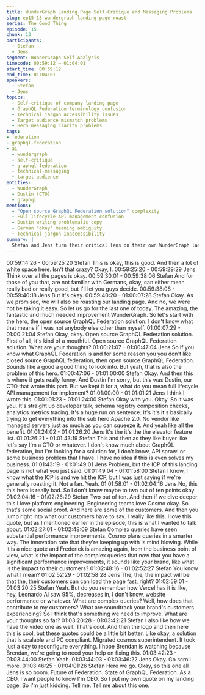 ```yaml
---
title: WunderGraph Landing Page Self-Critique and Messaging Problems
slug: ep15-13-wundergraph-landing-page-roast
series: The Good Thing
episode: 15
chunk: 13
participants:
  - Stefan
  - Jens
segment: WunderGraph Self-Analysis
timecode: 00:59:12 – 01:04:01
start_time: 00:59:12
end_time: 01:04:01
speakers:
  - Stefan
  - Jens
topics:
  - Self-critique of company landing page
  - GraphQL Federation terminology confusion
  - Technical jargon accessibility issues
  - Target audience mismatch problems
  - Hero messaging clarity problems
tags:
- federation
- graphql-federation
- ai
  - wundergraph
  - self-critique
  - graphql-federation
  - technical-messaging
  - target-audience
entities:
  - WunderGraph
  - Dustin (CTO)
  - graphql
mentions:
  - "Open source GraphQL Federation solution" complexity
  - Full lifecycle API management confusion
  - Dustin writing problematic copy
  - German "okay" meaning ambiguity
  - Technical jargon inaccessibility
summary: |
  Stefan and Jens turn their critical lens on their own WunderGraph landing page, acknowledging major messaging problems. They critique their hero text "open source GraphQL Federation solution" as too technical and meaningless to non-experts, and discuss how their technical jargon makes the product inaccessible to potential users who don't already understand GraphQL Federation.
---
```


00:59:14:26 - 00:59:25:20
Stefan
This is okay, this is good. And then a lot of white space here. Isn't that crazy? Okay, I.
00:59:25:20 - 00:59:29:29
Jens
Think over all the pages is okay.
00:59:30:01 - 00:59:38:06
Stefan
And for those of you that, are not familiar with Germans, okay, can either mean really bad or
really good, but I'll let you guys decide.
00:59:38:08 - 00:59:40:18
Jens
But it's okay.
00:59:40:20 - 01:00:07:28
Stefan
Okay. As we promised, we will also be roasting our landing page. And no, we were not be taking
it easy. So let us go for the last one of today. The amazing, the fantastic and much needed
improvement WunderGraph. So let's start with the hero, the open source GraphQL Federation
solution. I don't know what that means if I was not anybody else other than myself.
01:00:07:29 - 01:00:21:04
Stefan
Okay, okay. Open source GraphQL Federation solution. First of all, it's kind of a mouthful. Open
source GraphQL Federation solution. What are your thoughts?
01:00:21:07 - 01:00:47:04
Jens
So if you know what GraphQL Federation is and for some reason you you don't like closed
source GraphQL federation, then open source GraphQL Federation. Sounds like a good a good
thing to look into. But yeah, that is also the problem of this hero.
01:00:47:06 - 01:01:00:00
Stefan
Okay. And then this is where it gets really funny. And Dustin I'm sorry, but this was Dustin, our
CTO that wrote this part. But we kept it for a, what do you mean full lifecycle API management
for implement?
01:01:00:00 - 01:01:01:21
Jens
I think I wrote this.
01:01:01:23 - 01:01:24:00
Stefan
Okay with you. Okay. So it was you. It's straight up developer talk, schema registry composition
checks, analytics metrics tracing. It's a huge run on sentence. It's it's it's basically trying to get
everything into the sub hero Apache 2.0. No vendor like managed servers just as much as you
can squeeze it. And yeah like all the benefit.
01:01:24:02 - 01:01:26:20
Jens
It's the it's the the elevator feature list.
01:01:26:21 - 01:01:43:19
Stefan
This and then as they like buyer like let's say I'm a CTO or whatever. I don't know much about
GraphQL federation, but I'm looking for a solution for, I don't know, API sprawl or some business
problem that I have. I have no idea if this is even solves my business.
01:01:43:19 - 01:01:49:01
Jens
Problem, but the ICP of this landing page is not what you just said.
01:01:49:04 - 01:01:58:00
Stefan
I know, I know what the ICP is and we hit the ICP, but I was just saying if we're generally
roasting it. Not a fan. Yeah.
01:01:58:01 - 01:02:04:16
Jens
No, this this hero is really bad. So I don't know maybe to two out of ten points okay.
01:02:04:16 - 01:02:26:29
Stefan
Two out of ten. And then if we dive deeper this I love platform engineering. Engineering teams
love Cosmo okay. So that's some social proof. And here are some of the customers. And then
you jump right into what our customers have to say. I really like this. I love this quote, but as I
mentioned earlier in the episode, this is what I wanted to talk about.
01:02:27:01 - 01:02:48:09
Stefan
Complex queries have seen substantial performance improvements. Cosmo plans queries in a
smarter way. The innovation rate that they're keeping up with is mind blowing. While it is a nice
quote and Frederick is amazing again, from the business point of view, what is the impact of the
complex queries that now that you have a significant performance improvements, it sounds like
your brand, like what is the impact to their customers?
01:02:48:16 - 01:02:52:27
Stefan
You know what I mean?
01:02:52:29 - 01:02:58:28
Jens
The, the, the impact will be that the, their customers can can load the page fast, right?
01:02:59:01 - 01:03:20:25
Stefan
Yeah. But do you remember how Vercel has it is like, hey, Leonardo AI saw 95%, decreases in, I
don't know, website performance or whatever. What are complex queries? Well, how does that
contribute to my customers? What are soundtrack your brand's customers experiencing? So I
think that's something we need to improve. What are your thoughts so far?
01:03:20:28 - 01:03:42:21
Stefan
I also like how we have the video one as well. That's cool. And then the logo and then here this
is cool, but these quotes could be a little bit better. Like okay, a solution that is scalable and PC
compliant. Migrated cosmos superintendent. It took just a day to reconfigure everything. I hope
Brendan is watching because Brendan, we're going to need your help on fixing this.
01:03:42:23 - 01:03:44:00
Stefan
Yeah.
01:03:44:03 - 01:03:46:22
Jens
Okay. Go scroll more.
01:03:46:25 - 01:04:01:26
Stefan
Here we go. Okay, so this one all Jens is so boom. Future of Federation. State of GraphQL
Federation. As a CEO, I want people to know I'm CEO. So I put my own quote on my landing
page. So I'm just kidding. Tell me. Tell me about this one.